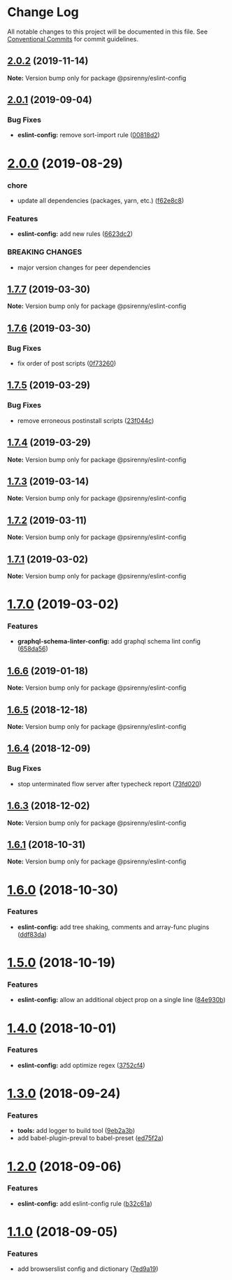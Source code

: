 # Change Log

All notable changes to this project will be documented in this file.
See [Conventional Commits](https://conventionalcommits.org) for commit guidelines.

## [2.0.2](http://github.com/psirenny/monorepo/tree/master/packages/eslint-config/compare/@psirenny/eslint-config@2.0.1...@psirenny/eslint-config@2.0.2) (2019-11-14)

**Note:** Version bump only for package @psirenny/eslint-config





## [2.0.1](http://github.com/psirenny/monorepo/tree/master/packages/eslint-config/compare/@psirenny/eslint-config@2.0.0...@psirenny/eslint-config@2.0.1) (2019-09-04)


### Bug Fixes

* **eslint-config:** remove sort-import rule ([00818d2](http://github.com/psirenny/monorepo/tree/master/packages/eslint-config/commit/00818d2))





# [2.0.0](http://github.com/psirenny/monorepo/tree/master/packages/eslint-config/compare/@psirenny/eslint-config@1.8.1...@psirenny/eslint-config@2.0.0) (2019-08-29)


### chore

* update all dependencies (packages, yarn, etc.) ([f62e8c8](http://github.com/psirenny/monorepo/tree/master/packages/eslint-config/commit/f62e8c8))


### Features

* **eslint-config:** add new rules ([6623dc2](http://github.com/psirenny/monorepo/tree/master/packages/eslint-config/commit/6623dc2))


### BREAKING CHANGES

* major version changes for peer dependencies





## [1.7.7](https://github.com/psirenny/monorepo/tree/master/packages/eslint-config/compare/@psirenny/eslint-config@1.7.6...@psirenny/eslint-config@1.7.7) (2019-03-30)

**Note:** Version bump only for package @psirenny/eslint-config





## [1.7.6](https://github.com/psirenny/monorepo/tree/master/packages/eslint-config/compare/@psirenny/eslint-config@1.7.5...@psirenny/eslint-config@1.7.6) (2019-03-30)


### Bug Fixes

* fix order of post scripts ([0f73260](https://github.com/psirenny/monorepo/tree/master/packages/eslint-config/commit/0f73260))





## [1.7.5](https://github.com/psirenny/monorepo/tree/master/packages/eslint-config/compare/@psirenny/eslint-config@1.7.4...@psirenny/eslint-config@1.7.5) (2019-03-29)


### Bug Fixes

* remove erroneous postinstall scripts ([23f044c](https://github.com/psirenny/monorepo/tree/master/packages/eslint-config/commit/23f044c))





## [1.7.4](https://github.com/psirenny/monorepo/tree/master/packages/eslint-config/compare/@psirenny/eslint-config@1.7.3...@psirenny/eslint-config@1.7.4) (2019-03-29)

**Note:** Version bump only for package @psirenny/eslint-config





## [1.7.3](https://github.com/psirenny/monorepo/tree/master/packages/eslint-config/compare/@psirenny/eslint-config@1.7.2...@psirenny/eslint-config@1.7.3) (2019-03-14)

**Note:** Version bump only for package @psirenny/eslint-config





## [1.7.2](https://github.com/psirenny/monorepo/tree/master/packages/eslint-config/compare/@psirenny/eslint-config@1.7.1...@psirenny/eslint-config@1.7.2) (2019-03-11)

**Note:** Version bump only for package @psirenny/eslint-config





## [1.7.1](https://github.com/psirenny/monorepo/tree/master/packages/eslint-config/compare/@psirenny/eslint-config@1.7.0...@psirenny/eslint-config@1.7.1) (2019-03-02)

**Note:** Version bump only for package @psirenny/eslint-config





# [1.7.0](https://github.com/psirenny/monorepo/tree/master/packages/eslint-config/compare/@psirenny/eslint-config@1.6.6...@psirenny/eslint-config@1.7.0) (2019-03-02)


### Features

* **graphql-schema-linter-config:** add graphql schema lint config ([658da56](https://github.com/psirenny/monorepo/tree/master/packages/eslint-config/commit/658da56))





## [1.6.6](https://github.com/psirenny/monorepo/tree/master/packages/eslint-config/compare/@psirenny/eslint-config@1.6.5...@psirenny/eslint-config@1.6.6) (2019-01-18)

**Note:** Version bump only for package @psirenny/eslint-config





## [1.6.5](https://github.com/psirenny/monorepo/tree/master/packages/eslint-config/compare/@psirenny/eslint-config@1.6.4...@psirenny/eslint-config@1.6.5) (2018-12-18)

**Note:** Version bump only for package @psirenny/eslint-config





## [1.6.4](https://github.com/psirenny/monorepo/tree/master/packages/eslint-config/compare/@psirenny/eslint-config@1.6.3...@psirenny/eslint-config@1.6.4) (2018-12-09)


### Bug Fixes

* stop unterminated flow server after typecheck report ([73fd020](https://github.com/psirenny/monorepo/tree/master/packages/eslint-config/commit/73fd020))





## [1.6.3](https://github.com/psirenny/monorepo/tree/master/packages/eslint-config/compare/@psirenny/eslint-config@1.6.1...@psirenny/eslint-config@1.6.3) (2018-12-02)

**Note:** Version bump only for package @psirenny/eslint-config





## [1.6.1](https://github.com/psirenny/monorepo/tree/master/packages/eslint-config/compare/@psirenny/eslint-config@1.6.0...@psirenny/eslint-config@1.6.1) (2018-10-31)

**Note:** Version bump only for package @psirenny/eslint-config





# [1.6.0](https://github.com/psirenny/monorepo/tree/master/packages/eslint-config/compare/@psirenny/eslint-config@1.5.0...@psirenny/eslint-config@1.6.0) (2018-10-30)


### Features

* **eslint-config:** add tree shaking, comments and array-func plugins ([ddf83da](https://github.com/psirenny/monorepo/tree/master/packages/eslint-config/commit/ddf83da))





<a name="1.5.0"></a>
# [1.5.0](https://github.com/psirenny/monorepo/tree/master/packages/eslint-config/compare/@psirenny/eslint-config@1.4.0...@psirenny/eslint-config@1.5.0) (2018-10-19)


### Features

* **eslint-config:** allow an additional object prop on a single line ([84e930b](https://github.com/psirenny/monorepo/tree/master/packages/eslint-config/commit/84e930b))





<a name="1.4.0"></a>
# [1.4.0](https://github.com/psirenny/monorepo/tree/master/packages/eslint-config/compare/@psirenny/eslint-config@1.3.0...@psirenny/eslint-config@1.4.0) (2018-10-01)


### Features

* **eslint-config:** add optimize regex ([3752cf4](https://github.com/psirenny/monorepo/tree/master/packages/eslint-config/commit/3752cf4))





<a name="1.3.0"></a>
# [1.3.0](https://github.com/psirenny/monorepo/tree/master/packages/eslint-config/compare/@psirenny/eslint-config@1.2.0...@psirenny/eslint-config@1.3.0) (2018-09-24)


### Features

* **tools:** add logger to build tool ([9eb2a3b](https://github.com/psirenny/monorepo/tree/master/packages/eslint-config/commit/9eb2a3b))
* add babel-plugin-preval to babel-preset ([ed75f2a](https://github.com/psirenny/monorepo/tree/master/packages/eslint-config/commit/ed75f2a))





<a name="1.2.0"></a>
# [1.2.0](https://github.com/psirenny/monorepo/tree/master/packages/eslint-config/compare/@psirenny/eslint-config@1.1.0...@psirenny/eslint-config@1.2.0) (2018-09-06)


### Features

* **eslint-config:** add eslint-config rule ([b32c61a](https://github.com/psirenny/monorepo/tree/master/packages/eslint-config/commit/b32c61a))





<a name="1.1.0"></a>
# [1.1.0](https://github.com/psirenny/monorepo/tree/master/packages/eslint-config/compare/@psirenny/eslint-config@1.0.2...@psirenny/eslint-config@1.1.0) (2018-09-05)


### Features

* add browserslist config and dictionary ([7ed9a19](https://github.com/psirenny/monorepo/tree/master/packages/eslint-config/commit/7ed9a19))
